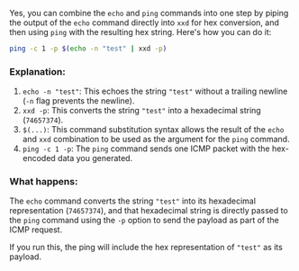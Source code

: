 Yes, you can combine the `echo` and `ping` commands into one step by piping the output of the `echo` command directly into `xxd` for hex conversion, and then using `ping` with the resulting hex string. Here's how you can do it:

```bash
ping -c 1 -p $(echo -n "test" | xxd -p)
```

### Explanation:
1. `echo -n "test"`: This echoes the string `"test"` without a trailing newline (`-n` flag prevents the newline).
2. `xxd -p`: This converts the string `"test"` into a hexadecimal string (`74657374`).
3. `$(...)`: This command substitution syntax allows the result of the `echo` and `xxd` combination to be used as the argument for the `ping` command.
4. `ping -c 1 -p`: The `ping` command sends one ICMP packet with the hex-encoded data you generated.

### What happens:
The `echo` command converts the string `"test"` into its hexadecimal representation (`74657374`), and that hexadecimal string is directly passed to the `ping` command using the `-p` option to send the payload as part of the ICMP request.

If you run this, the ping will include the hex representation of `"test"` as its payload.
